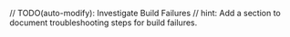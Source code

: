 // TODO(auto-modify): Investigate Build Failures
// hint: Add a section to document troubleshooting steps for build failures.

